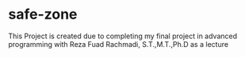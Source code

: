# safe-zone
This Project is created due to completing my final project in advanced programming with Reza Fuad Rachmadi, S.T.,M.T.,Ph.D as a lecture
